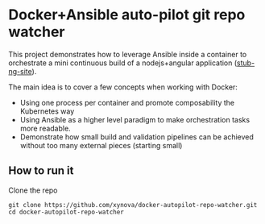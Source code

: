# Docker+Ansible auto-pilot git repo watcher

This project demonstrates how to leverage Ansible inside a container to orchestrate a mini continuous build of a nodejs+angular application ([stub-ng-site](https://github.com/xynova/stub-ng-site)).

The main idea is to cover a few concepts when working with Docker:
* Using one process per container and promote composability the Kubernetes way
* Using Ansible as a higher level paradigm to make orchestration tasks more readable.
* Demonstrate how small build and validation pipelines can be achieved without too many external pieces (starting small)


## How to run it

Clone the repo
```
git clone https://github.com/xynova/docker-autopilot-repo-watcher.git
cd docker-autopilot-repo-watcher
```


